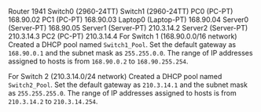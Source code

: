 Router 1941
Switch0 (2960-24TT)
Switch1 (2960-24TT)
PC0 (PC-PT) 168.90.02
PC1 (PC-PT) 168.90.03
Laptop0 (Laptop-PT) 168.90.04
Server0 (Server-PT) 168.90.05
Server1 (Server-PT) 210.3.14.2
Server2 (Server-PT) 210.3.14.3
PC2 (PC-PT) 210.3.14.4
For Switch 1 (168.90.0.0/16 network)
Created a DHCP pool named `Switch1_Pool`.
Set the default gateway as `168.90.0.1` and the subnet mask as `255.255.0.0`.
The range of IP addresses assigned to hosts is from `168.90.0.2` to `168.90.255.254`.

For Switch 2 (210.3.14.0/24 network)
Created a DHCP pool named `Switch2_Pool`.
Set the default gateway as `210.3.14.1` and the subnet mask as `255.255.255.0`.
The range of IP addresses assigned to hosts is from `210.3.14.2` to `210.3.14.254`.
